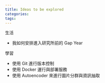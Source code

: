 ```yaml
---
title: Ideas to be explored
categories: 
tags:
---
```


生活
- 我如何安排進入研究所前的 Gap Year

學習
- 使用 Git 進行版本控制
- 使用 Docker 運行與部署服務
- 使用 Autoencoder 來進行圖片分群與資訊抽取